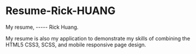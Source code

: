 # Resume-Rick-HUANG
My resume,  -----  Rick Huang.

My resume is also my application to demonstrate my skills of combining the HTML5 CSS3, SCSS, and mobile responsive page design.



